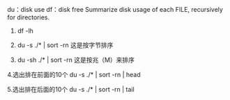 du：disk use
df：disk free
Summarize disk usage of each FILE, recursively for directories.

1. df -lh

2. du -s ./* | sort -rn 
这是按字节排序

3. du -sh ./* | sort -rn 
这是按兆（M）来排序

4.选出排在前面的10个 
du -s ./* | sort -rn | head

5.选出排在后面的10个 
du -s ./* | sort -rn | tail